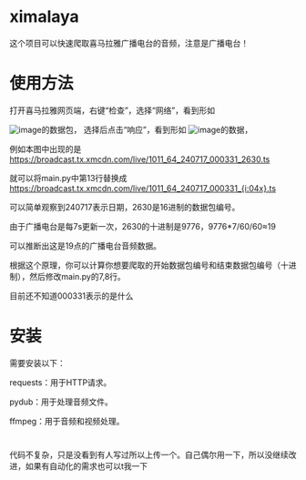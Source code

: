 # ximalaya
这个项目可以快速爬取喜马拉雅广播电台的音频，注意是广播电台！

# 使用方法
打开喜马拉雅网页端，右键“检查”，选择“网络”，看到形如

![image](https://github.com/user-attachments/assets/461654b3-0a3e-4906-a161-50b79f1aca7f)的数据包，
选择后点击“响应”，看到形如
![image](https://github.com/user-attachments/assets/655855ee-e0b1-4638-a589-546ba2096bfd)的数据，

例如本图中出现的是
https://broadcast.tx.xmcdn.com/live/1011_64_240717_000331_2630.ts

就可以将main.py中第13行替换成
https://broadcast.tx.xmcdn.com/live/1011_64_240717_000331_{i:04x}.ts

可以简单观察到240717表示日期，2630是16进制的数据包编号。

由于广播电台是每7s更新一次，2630的十进制是9776，9776*7/60/60≈19

可以推断出这是19点的广播电台音频数据。

根据这个原理，你可以计算你想要爬取的开始数据包编号和结束数据包编号（十进制），然后修改main.py的7,8行。

目前还不知道000331表示的是什么

# 安装
需要安装以下：

requests：用于HTTP请求。

pydub：用于处理音频文件。

ffmpeg：用于音频和视频处理。

# 
代码不复杂，只是没看到有人写过所以上传一个。自己偶尔用一下，所以没继续改进，如果有自动化的需求也可以t我一下

